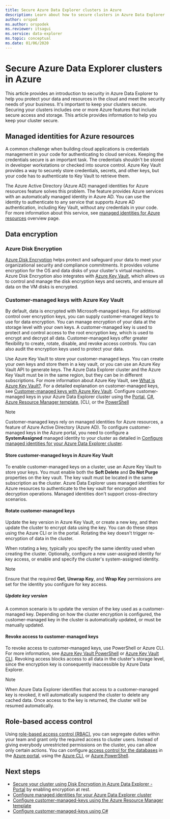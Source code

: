 ```yaml
---
title: Secure Azure Data Explorer clusters in Azure
description: Learn about how to secure clusters in Azure Data Explorer.
author: orspod
ms.author: orspodek
ms.reviewer: itsagui
ms.service: data-explorer
ms.topic: conceptual
ms.date: 01/06/2020
---
```


# Secure Azure Data Explorer clusters in Azure

This article provides an introduction to security in Azure Data Explorer to help you protect your data and resources in the cloud and meet the security needs of your business. It's important to keep your clusters secure. Securing your clusters includes one or more Azure features that include secure access and storage. This article provides information to help you keep your cluster secure.

## Managed identities for Azure resources

A common challenge when building cloud applications is credentials management in your code for authenticating to cloud services. Keeping the credentials secure is an important task. The credentials shouldn't be stored in developer workstations or checked into source control. Azure Key Vault provides a way to securely store credentials, secrets, and other keys, but your code has to authenticate to Key Vault to retrieve them.

The Azure Active Directory (Azure AD) managed identities for Azure resources feature solves this problem. The feature provides Azure services with an automatically managed identity in Azure AD. You can use the identity to authenticate to any service that supports Azure AD authentication, including Key Vault, without any credentials in your code. For more information about this service, see [managed identities for Azure resources](/azure/active-directory/managed-identities-azure-resources/overview) overview page.

## Data encryption

### Azure Disk Encryption

[Azure Disk Encryption](/azure/security/azure-security-disk-encryption-overview) helps protect and safeguard your data to meet your organizational security and compliance commitments. It provides volume encryption for the OS and data disks of your cluster's virtual machines. Azure Disk Encryption also integrates with [Azure Key Vault](/azure/key-vault/), which allows us to control and manage the disk encryption keys and secrets, and ensure all data on the VM disks is encrypted. 

### Customer-managed keys with Azure Key Vault

By default, data is encrypted with Microsoft-managed keys. For additional control over encryption keys, you can supply customer-managed keys to use for data encryption. You can manage encryption of your data at the storage level with your own keys. A customer-managed key is used to protect and control access to the root encryption key, which is used to encrypt and decrypt all data. Customer-managed keys offer greater flexibility to create, rotate, disable, and revoke access controls. You can also audit the encryption keys used to protect your data.

Use Azure Key Vault to store your customer-managed keys. You can create your own keys and store them in a key vault, or you can use an Azure Key Vault API to generate keys. The Azure Data Explorer cluster and the Azure Key Vault must be in the same region, but they can be in different subscriptions. For more information about Azure Key Vault, see [What is Azure Key Vault?](/azure/key-vault/key-vault-overview). For a detailed explanation on customer-managed keys, see [Customer-managed keys with Azure Key Vault](/azure/storage/common/storage-service-encryption). Configure customer-managed keys in your Azure Data Explorer cluster using the [Portal](customer-managed-keys-portal.md), [C#](customer-managed-keys-csharp.md), [Azure Resource Manager template](customer-managed-keys-resource-manager.md), [CLI, or the [PowerShell](customer-managed-keys-powershell.md)

> [!Note]
> Customer-managed keys rely on managed identities for Azure resources, a feature of Azure Active Directory (Azure AD). To configure customer-managed keys in the Azure portal, you need to configure a **SystemAssigned** managed identity to your cluster as detailed in [Configure managed identities for your Azure Data Explorer cluster](managed-identities.md).

#### Store customer-managed keys in Azure Key Vault

To enable customer-managed keys on a cluster, use an Azure Key Vault to store your keys. You must enable both the **Soft Delete** and **Do Not Purge** properties on the key vault. The key vault must be located in the same subscription as the cluster. Azure Data Explorer uses managed identities for Azure resources to authenticate to the key vault for encryption and decryption operations. Managed identities don't support cross-directory scenarios.

#### Rotate customer-managed keys  

Update the key version in Azure Key Vault, or create a new key, and then update the cluster to encrypt data using the key. You can do these steps using the Azure CLI or in the portal. Rotating the key doesn't trigger re-encryption of data in the cluster.

When rotating a key, typically you specify the same identity used when creating the cluster. Optionally, configure a new user-assigned identity for key access, or enable and specify the cluster's system-assigned identity.

> [!NOTE]
> Ensure that the required **Get**, **Unwrap Key**, and **Wrap Key** permissions are set for the identity you configure for key access.

##### Update key version

A common scenario is to update the version of the key used as a customer-managed key. Depending on how the cluster encryption is configured, the customer-managed key in the cluster is automatically updated, or must be manually updated.

#### Revoke access to customer-managed keys

To revoke access to customer-managed keys, use PowerShell or Azure CLI. For more information, see [Azure Key Vault PowerShell](/powershell/module/az.keyvault/) or [Azure Key Vault CLI](/cli/azure/keyvault). Revoking access blocks access to all data in the cluster's storage level, since the encryption key is consequently inaccessible by Azure Data Explorer.

> [!Note]
> When Azure Data Explorer identifies that access to a customer-managed key is revoked, it will automatically suspend the cluster to delete any cached data. Once access to the key is returned, the cluster will be resumed automatically.

## Role-based access control

Using [role-based access control (RBAC)](/azure/role-based-access-control/overview), you can segregate duties within your team and grant only the required access to cluster users. Instead of giving everybody unrestricted permissions on the cluster, you can allow only certain actions. You can configure [access control for the databases](manage-database-permissions.md) in the [Azure portal](/azure/role-based-access-control/role-assignments-portal), using the [Azure CLI](/azure/role-based-access-control/role-assignments-cli), or [Azure PowerShell](/azure/role-based-access-control/role-assignments-powershell).

## Next steps

* [Secure your cluster using Disk Encryption in Azure Data Explorer - Portal](cluster-disk-encryption.md) by enabling encryption at rest.
* [Configure managed identities for your Azure Data Explorer cluster](managed-identities.md)
* [Configure customer-managed-keys using the Azure Resource Manager template](customer-managed-keys-resource-manager.md)
* [Configure customer-managed-keys using C#](customer-managed-keys-csharp.md)
